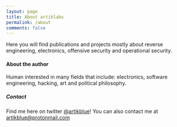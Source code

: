 ```yaml
---
layout: page
title: About artiklabs
permalink: /about
comments: false
---
```


<div class="row justify-content-between">
<div class="col-md-8 pr-5">

<p>Here you will find publications and projects mostly about reverse engineering, electronics, offensive security and operational security.</p>

<h4>About the author</h4>

<p>Human interested in many fields that include: electronics, software engineering, hacking, art and political philosophy. </p>

</div>

<div class="col-md-4">

<div class="sticky-top sticky-top-80">
<h5>Contact</h5>

<p>Find me here on twitter <a href="https://twitter.com/artikblue">@artikblue</a>! You can also contact me at <a href="mailto:artikblue@protonmail.com">artikblue@protonmail.com</a></p>

</div>
</div>
</div>
